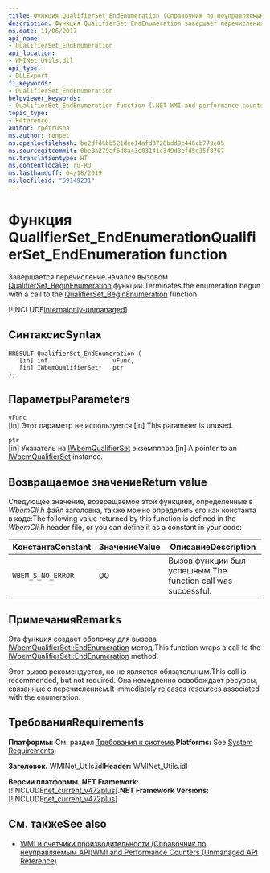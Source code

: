```yaml
---
title: Функция QualifierSet_EndEnumeration (Справочник по неуправляемым API)
description: Функция QualifierSet_EndEnumeration завершает перечисления.
ms.date: 11/06/2017
api_name:
- QualifierSet_EndEnumeration
api_location:
- WMINet_Utils.dll
api_type:
- DLLExport
f1_keywords:
- QualifierSet_EndEnumeration
helpviewer_keywords:
- QualifierSet_EndEnumeration function [.NET WMI and performance counters]
topic_type:
- Reference
author: rpetrusha
ms.author: ronpet
ms.openlocfilehash: be2dfd6bb521dee14afd3728bdd9c446cb779e85
ms.sourcegitcommit: 0be8a279af6d8a43e03141e349d3efd5d35f8767
ms.translationtype: HT
ms.contentlocale: ru-RU
ms.lasthandoff: 04/18/2019
ms.locfileid: "59149231"
---
```

# <a name="qualifiersetendenumeration-function"></a><span data-ttu-id="5725d-103">Функция QualifierSet_EndEnumeration</span><span class="sxs-lookup"><span data-stu-id="5725d-103">QualifierSet_EndEnumeration function</span></span>
<span data-ttu-id="5725d-104">Завершается перечисление начался вызовом [QualifierSet_BeginEnumeration](qualifierset-beginenumeration.md) функции.</span><span class="sxs-lookup"><span data-stu-id="5725d-104">Terminates the enumeration begun with a call to the [QualifierSet_BeginEnumeration](qualifierset-beginenumeration.md) function.</span></span>  

[!INCLUDE[internalonly-unmanaged](../../../../includes/internalonly-unmanaged.md)]
  
## <a name="syntax"></a><span data-ttu-id="5725d-105">Синтаксис</span><span class="sxs-lookup"><span data-stu-id="5725d-105">Syntax</span></span>  
  
```  
HRESULT QualifierSet_EndEnumeration (
   [in] int                  vFunc, 
   [in] IWbemQualifierSet*   ptr
); 
```  

## <a name="parameters"></a><span data-ttu-id="5725d-106">Параметры</span><span class="sxs-lookup"><span data-stu-id="5725d-106">Parameters</span></span>

`vFunc`  
<span data-ttu-id="5725d-107">[in] Этот параметр не используется.</span><span class="sxs-lookup"><span data-stu-id="5725d-107">[in] This parameter is unused.</span></span>

`ptr`   
<span data-ttu-id="5725d-108">[in] Указатель на [IWbemQualifierSet](/windows/desktop/api/wbemcli/nn-wbemcli-iwbemqualifierset) экземпляра.</span><span class="sxs-lookup"><span data-stu-id="5725d-108">[in] A pointer to an [IWbemQualifierSet](/windows/desktop/api/wbemcli/nn-wbemcli-iwbemqualifierset) instance.</span></span>

## <a name="return-value"></a><span data-ttu-id="5725d-109">Возвращаемое значение</span><span class="sxs-lookup"><span data-stu-id="5725d-109">Return value</span></span>

<span data-ttu-id="5725d-110">Следующее значение, возвращаемое этой функцией, определенные в *WbemCli.h* файл заголовка, также можно определить его как константа в коде:</span><span class="sxs-lookup"><span data-stu-id="5725d-110">The following value returned by this function is defined in the *WbemCli.h* header file, or you can define it as a constant in your code:</span></span>

|<span data-ttu-id="5725d-111">Константа</span><span class="sxs-lookup"><span data-stu-id="5725d-111">Constant</span></span>  |<span data-ttu-id="5725d-112">Значение</span><span class="sxs-lookup"><span data-stu-id="5725d-112">Value</span></span>  |<span data-ttu-id="5725d-113">Описание</span><span class="sxs-lookup"><span data-stu-id="5725d-113">Description</span></span>  |
|---------|---------|---------|
|`WBEM_S_NO_ERROR` | <span data-ttu-id="5725d-114">0</span><span class="sxs-lookup"><span data-stu-id="5725d-114">0</span></span> | <span data-ttu-id="5725d-115">Вызов функции был успешным.</span><span class="sxs-lookup"><span data-stu-id="5725d-115">The function call was successful.</span></span>  |
  
## <a name="remarks"></a><span data-ttu-id="5725d-116">Примечания</span><span class="sxs-lookup"><span data-stu-id="5725d-116">Remarks</span></span>

<span data-ttu-id="5725d-117">Эта функция создает оболочку для вызова [IWbemQualifierSet::EndEnumeration](/windows/desktop/api/wbemcli/nf-wbemcli-iwbemqualifierset-endenumeration) метод.</span><span class="sxs-lookup"><span data-stu-id="5725d-117">This function wraps a call to the [IWbemQualifierSet::EndEnumeration](/windows/desktop/api/wbemcli/nf-wbemcli-iwbemqualifierset-endenumeration) method.</span></span>

<span data-ttu-id="5725d-118">Этот вызов рекомендуется, но не является обязательным.</span><span class="sxs-lookup"><span data-stu-id="5725d-118">This call is recommended, but not required.</span></span> <span data-ttu-id="5725d-119">Она немедленно освобождает ресурсы, связанные с перечислением.</span><span class="sxs-lookup"><span data-stu-id="5725d-119">It immediately releases resources associated with the enumeration.</span></span>

## <a name="requirements"></a><span data-ttu-id="5725d-120">Требования</span><span class="sxs-lookup"><span data-stu-id="5725d-120">Requirements</span></span>  

<span data-ttu-id="5725d-121">**Платформы:** См. раздел [Требования к системе](../../../../docs/framework/get-started/system-requirements.md).</span><span class="sxs-lookup"><span data-stu-id="5725d-121">**Platforms:** See [System Requirements](../../../../docs/framework/get-started/system-requirements.md).</span></span>  
  
<span data-ttu-id="5725d-122">**Заголовок.** WMINet_Utils.idl</span><span class="sxs-lookup"><span data-stu-id="5725d-122">**Header:** WMINet_Utils.idl</span></span>  
  
<span data-ttu-id="5725d-123">**Версии платформы .NET Framework:** [!INCLUDE[net_current_v472plus](../../../../includes/net-current-v472plus.md)]</span><span class="sxs-lookup"><span data-stu-id="5725d-123">**.NET Framework Versions:** [!INCLUDE[net_current_v472plus](../../../../includes/net-current-v472plus.md)]</span></span>  
  
## <a name="see-also"></a><span data-ttu-id="5725d-124">См. также</span><span class="sxs-lookup"><span data-stu-id="5725d-124">See also</span></span>

- [<span data-ttu-id="5725d-125">WMI и счетчики производительности (Справочник по неуправляемым API)</span><span class="sxs-lookup"><span data-stu-id="5725d-125">WMI and Performance Counters (Unmanaged API Reference)</span></span>](index.md)
